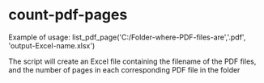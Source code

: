 # count-pdf-pages
<p>Example of usage: list_pdf_page('C:/Folder-where-PDF-files-are','.pdf', 'output-Excel-name.xlsx')</p>
<p>The script will create an Excel file containing the filename of the PDF files, and the number of pages in each corresponding PDF file in the folder</p>
